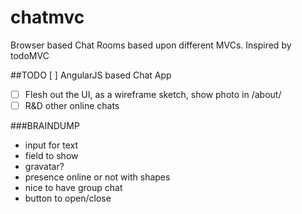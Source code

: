 chatmvc
=======

Browser based Chat Rooms based upon different MVCs. Inspired by todoMVC

##TODO
[ ] AngularJS based Chat App
- [ ] Flesh out the UI, as a wireframe sketch, show photo in /about/
- [ ] R&D other online chats

###BRAINDUMP
- input for text
- field to show
- gravatar?
- presence online or not with shapes
- nice to have group chat
- button to open/close